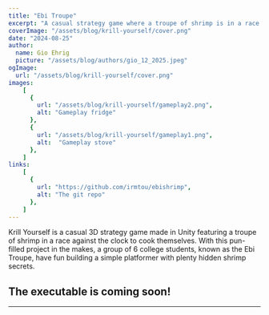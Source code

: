 ```yaml
---
title: "Ebi Troupe"
excerpt: "A casual strategy game where a troupe of shrimp is in a race against the clock to cook themselves."
coverImage: "/assets/blog/krill-yourself/cover.png"
date: "2024-08-25"
author:
  name: Gio Ehrig
  picture: "/assets/blog/authors/gio_12_2025.jpeg"
ogImage:
  url: "/assets/blog/krill-yourself/cover.png"
images: 
    [
      {
        url: "/assets/blog/krill-yourself/gameplay2.png", 
        alt: "Gameplay fridge"
      },
      {
        url: "/assets/blog/krill-yourself/gameplay1.png",
        alt:  "Gameplay stove"
      },
    ]
links: 
    [
      {
        url: "https://github.com/irmtou/ebishrimp", 
        alt: "The git repo"
      },
    ]
---
```


Krill Yourself is a casual 3D strategy game made in Unity featuring a troupe of shrimp in a race against the clock to cook themselves. With this pun-filled project in the makes, a group of 6 college students, known as the Ebi Troupe, have fun building a simple platformer with plenty hidden shrimp secrets.


## The executable is coming soon!
---
